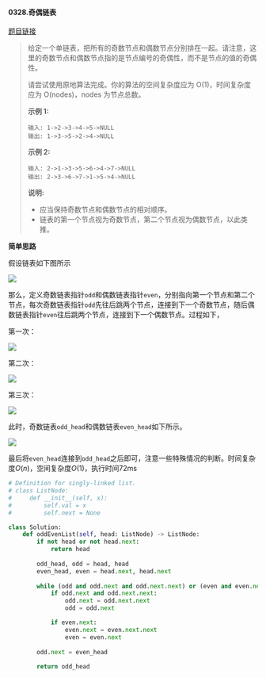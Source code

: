 #### 0328.奇偶链表

[题目链接](https://leetcode-cn.com/problems/odd-even-linked-list)

> 给定一个单链表，把所有的奇数节点和偶数节点分别排在一起。请注意，这里的奇数节点和偶数节点指的是节点编号的奇偶性，而不是节点的值的奇偶性。
>
> 请尝试使用原地算法完成。你的算法的空间复杂度应为 O(1)，时间复杂度应为 O(nodes)，nodes 为节点总数。
>
> **示例 1:**
>
> ```
> 输入: 1->2->3->4->5->NULL
> 输出: 1->3->5->2->4->NULL
> ```
>
> **示例 2:**
>
> ```
> 输入: 2->1->3->5->6->4->7->NULL 
> 输出: 2->3->6->7->1->5->4->NULL
> ```
>
> **说明:**
>
> - 应当保持奇数节点和偶数节点的相对顺序。
> - 链表的第一个节点视为奇数节点，第二个节点视为偶数节点，以此类推。

**简单思路**

假设链表如下图所示

![](https://i.loli.net/2019/05/08/5cd2a80c27c9a.png)

那么，定义奇数链表指针`odd`和偶数链表指针`even`，分别指向第一个节点和第二个节点，每次奇数链表指针`odd`先往后跳两个节点，连接到下一个奇数节点，随后偶数链表指针`even`往后跳两个节点，连接到下一个偶数节点。过程如下，

第一次：

![](https://i.loli.net/2019/05/08/5cd2a80c413b4.png)

第二次：

![](https://i.loli.net/2019/05/08/5cd2a80c51a2f.png)

第三次：

![](https://i.loli.net/2019/05/08/5cd2a80c52835.png)

此时，奇数链表`odd_head`和偶数链表`even_head`如下所示。

![](https://i.loli.net/2019/05/08/5cd2a80c3e130.png)

最后将`even_head`连接到`odd_head`之后即可，注意一些特殊情况的判断。时间复杂度$O(n)$，空间复杂度$O(1)$，执行时间72ms

```python
# Definition for singly-linked list.
# class ListNode:
#     def __init__(self, x):
#         self.val = x
#         self.next = None

class Solution:
    def oddEvenList(self, head: ListNode) -> ListNode:
        if not head or not head.next:
            return head
        
        odd_head, odd = head, head
        even_head, even = head.next, head.next
        
        while (odd and odd.next and odd.next.next) or (even and even.next):
            if odd.next and odd.next.next:
                odd.next = odd.next.next
                odd = odd.next

            if even.next:
                even.next = even.next.next
                even = even.next
        
        odd.next = even_head
        
        return odd_head
```

